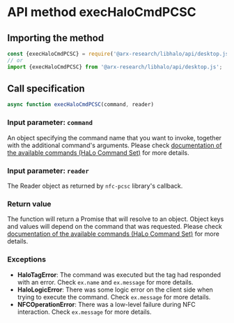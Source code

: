 # API method execHaloCmdPCSC

## Importing the method
```javascript
const {execHaloCmdPCSC} = require('@arx-research/libhalo/api/desktop.js');
// or
import {execHaloCmdPCSC} from '@arx-research/libhalo/api/desktop.js';
```

## Call specification
```javascript
async function execHaloCmdPCSC(command, reader)
```

### Input parameter: `command`

An object specifying the command name that you want to invoke, together with the additional command's arguments.
Please check [documentation of the available commands (HaLo Command Set)](/docs/halo-command-set.md) for more details.

### Input parameter: `reader`

The Reader object as returned by `nfc-pcsc` library's callback.

### Return value

The function will return a Promise that will resolve to an object.
Object keys and values will depend on the command that was requested.
Please check [documentation of the available commands (HaLo Command Set)](/docs/halo-command-set.md) for more details.

### Exceptions

* **HaloTagError**: The command was executed but the tag had responded with an error. Check `ex.name` and `ex.message` for more details.
* **HaloLogicError**: There was some logic error on the client side when trying to execute the command. Check `ex.message` for more details.
* **NFCOperationError**: There was a low-level failure during NFC interaction. Check `ex.message` for more details.
